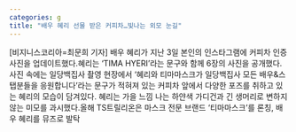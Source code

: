 ```yaml
---
categories: g
title: "배우 혜리 선물 받은 커피차…빛나는 외모 눈길"
---
```

[비지니스코리아=최문희 기자] 배우 혜리가 지난 3일 본인의 인스타그램에 커피차 인증 사진을 업데이트했다.혜리는 ‘TIMA HYERI’라는 문구와 함께 6장의 사진을 공개했다. 사진 속에는 일당백집사 촬영 현장에서 ‘혜리와 티마마스크가 일당백집사 모든 배우&스탭분들을 응원합니다’라는 문구가 적혀져 있는 커피차 앞에서 다양한 포즈를 취하고 있는 혜리의 모습이 담겨있다. 혜리는 가을 느낌 나는 하얀색 가디건과 긴 생머리로 변하지 않는 미모를 과시했다.올해 TS트릴리온은 마스크 전문 브랜드 ‘티마마스크’를 론칭, 배우 혜리를 뮤즈로 발탁